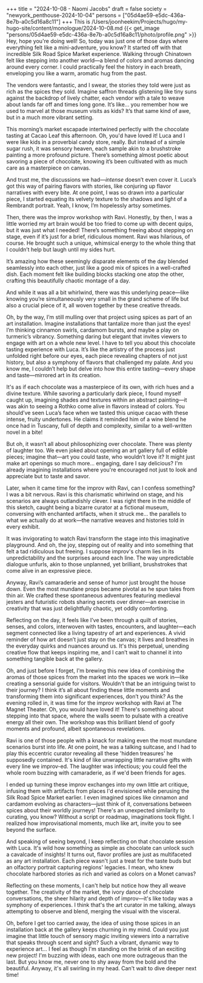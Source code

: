 +++
title = "2024-10-08 - Naomi Jacobs"
draft = false
society = "newyork_penthouse-2024-10-04"
persons = ["05d4ae59-e5dc-436a-8e7b-a0c5d16a8c11"]
+++
This is /Users/joonheekim/Projects/hugo/my-hugo-site/content/monologue/2024-10-08.md
{{< get_image "persons/05d4ae59-e5dc-436a-8e7b-a0c5d16a8c11/photo/profile.png" >}}
Hey, hope you're doing well!
So, today was just one of those days where everything felt like a mini-adventure, you know? It started off with that incredible Silk Road Spice Market experience. Walking through Chinatown felt like stepping into another world—a blend of colors and aromas dancing around every corner. I could practically feel the history in each breath, enveloping you like a warm, aromatic hug from the past.

The vendors were fantastic, and I swear, the stories they told were just as rich as the spices they sold. Imagine saffron threads glistening like tiny suns against the backdrop of lively chatter, each vendor with a tale to weave about lands far off and times long gone. It’s like... you remember how we used to marvel at those museum visits as kids? It’s that same kind of awe, but in a much more vibrant setting.

This morning’s market escapade intertwined perfectly with the chocolate tasting at Cacao Leaf this afternoon. Oh, you'd have loved it! Luca and I were like kids in a proverbial candy store, really. But instead of a simple sugar rush, it was sensory heaven, each sample akin to a brushstroke painting a more profound picture. There’s something almost poetic about savoring a piece of chocolate, knowing it’s been cultivated with as much care as a masterpiece on canvas.

And trust me, the discussions we had—*intense* doesn’t even cover it. Luca’s got this way of pairing flavors with stories, like conjuring up flavor narratives with every bite. At one point, I was so drawn into a particular piece, I started equating its velvety texture to the shadows and light of a Rembrandt portrait. Yeah, I know, I’m hopelessly artsy sometimes.

Then, there was the improv workshop with Ravi. Honestly, by then, I was a little worried my art brain would be too fried to come up with decent quips, but it was just what I needed! There’s something freeing about stepping on stage, even if it’s just for a brief, ridiculous moment. Ravi was hilarious, of course. He brought such a unique, whimsical energy to the whole thing that I couldn’t help but laugh until my sides hurt.

It’s amazing how these seemingly disparate elements of the day blended seamlessly into each other, just like a good mix of spices in a well-crafted dish. Each moment felt like building blocks stacking one atop the other, crafting this beautifully chaotic montage of a day.  

And while it was all a bit whirlwind, there was this underlying peace—like knowing you’re simultaneously very small in the grand scheme of life but also a crucial piece of it, all woven together by these creative threads.

Oh, by the way, I’m still mulling over that project using spices as part of an art installation. Imagine installations that tantalize more than just the eyes! I’m thinking cinnamon swirls, cardamom bursts, and maybe a play on turmeric’s vibrancy. Something daring but elegant that invites viewers to engage with art on a whole new level.
I have to tell you about this chocolate tasting experience with Luca. It’s like the artistry of the process just unfolded right before our eyes, each piece revealing chapters of not just history, but also a symphony of flavors that challenged my palate. And you know me, I couldn’t help but delve into how this entire tasting—every shape and taste—mirrored art in its creation. 

It's as if each chocolate was a masterpiece of its own, with rich hues and a divine texture. While savoring a particularly dark piece, I found myself caught up, imagining shades and textures within an abstract painting—it was akin to seeing a Rothko come alive in flavors instead of colors. You should’ve seen Luca’s face when we tasted this unique cacao with these intense, fruity undertones. He claims it reminded him of a wine blend he once had in Tuscany, full of depth and complexity, similar to a well-written novel in a bite!

But oh, it wasn’t all about philosophizing over chocolate. There was plenty of laughter too. We even joked about opening an art gallery full of edible pieces; imagine that—art you could taste, who wouldn’t love it? It might just make art openings so much more... engaging, dare I say delicious?  I'm already imagining installations where you're encouraged not just to look and appreciate but to taste and savor.

Later, when it came time for the improv with Ravi, can I confess something? I was a bit nervous. Ravi is this charismatic whirlwind on stage, and his scenarios are always outlandishly clever. I was right there in the middle of this sketch, caught being a bizarre curator at a fictional museum, conversing with enchanted artifacts, when it struck me... the parallels to what we actually do at work—the narrative weaves and histories told in every exhibit. 

It was invigorating to watch Ravi transform the stage into this imaginative playground. And oh, the joy, stepping out of reality and into something that felt a tad ridiculous but freeing. I suppose improv's charm lies in its unpredictability and the surprises around each line. The way unpredictable dialogue unfurls, akin to those unplanned, yet brilliant, brushstrokes that come alive in an expressive piece.

Anyway, Ravi’s camaraderie and sense of humor just brought the house down. Even the most mundane props became pivotal as he spun tales from thin air. We crafted these spontaneous adventures featuring medieval jesters and futuristic robots sharing secrets over dinner—an exercise in creativity that was just delightfully chaotic, yet oddly comforting.

Reflecting on the day, it feels like I’ve been through a quilt of stories, senses, and colors, interwoven with tastes, encounters, and laughter—each segment connected like a living tapestry of art and experiences. A vivid reminder of how art doesn’t just stay on the canvas; it lives and breathes in the everyday quirks and nuances around us. It's this perpetual, unending creative flow that keeps inspiring me, and I can’t wait to channel it into something tangible back at the gallery.

Oh, and just before I forget, I'm brewing this new idea of combining the aromas of those spices from the market into the spaces we work in—like creating a sensorial guide for visitors. Wouldn't that be an intriguing twist to their journey? I think it’s all about finding these little moments and transforming them into significant experiences, don’t you think?
As the evening rolled in, it was time for the improv workshop with Ravi at The Magnet Theater. Oh, you would have loved it! There's something about stepping into that space, where the walls seem to pulsate with a creative energy all their own. The workshop was this brilliant blend of goofy moments and profound, albeit spontaneous revelations. 

Ravi is one of those people with a knack for making even the most mundane scenarios burst into life. At one point, he was a talking suitcase, and I had to play this eccentric curator revealing all these 'hidden treasures' he supposedly contained. It's kind of like unwrapping little narrative gifts with every line we improv-ed. The laughter was infectious; you could feel the whole room buzzing with camaraderie, as if we'd been friends for ages.

I ended up turning these improv exchanges into my own little art critique, infusing them with artifacts from places I'd envisioned while perusing the Silk Road Spice Market earlier. I even imagined spices like cinnamon and cardamom evolving as characters—just think of it, conversations between spices about their worldly journeys! There's an unexpected similarity to curating, you know? Without a script or roadmap, imaginations took flight. I realized how improvisational moments, much like art, invite you to see beyond the surface.

And speaking of seeing beyond, I keep reflecting on that chocolate session with Luca. It's wild how something as simple as chocolate can unlock such a cavalcade of insights! It turns out, flavor profiles are just as multifaceted as any art installation. Each piece wasn't just a treat for the taste buds but an olfactory portrait capturing regions' legacies. I mean, who knew chocolate harbored stories as rich and varied as colors on a Monet canvas?

Reflecting on these moments, I can't help but notice how they all weave together. The creativity of the market, the ivory dance of chocolate conversations, the sheer hilarity and depth of improv—it's like today was a symphony of experiences. I think that's the art curator in me talking, always attempting to observe and blend, merging the visual with the visceral. 

Oh, before I get too carried away, the idea of using those spices in an installation back at the gallery keeps churning in my mind. Could you just imagine that little touch of sensory magic inviting viewers into a narrative that speaks through scent and sight? Such a vibrant, dynamic way to experience art... I feel as though I'm standing on the brink of an exciting new project! I'm buzzing with ideas, each one more outrageous than the last. But you know me, never one to shy away from the bold and the beautiful.
Anyway, it's all swirling in my head. Can't wait to dive deeper next time!
